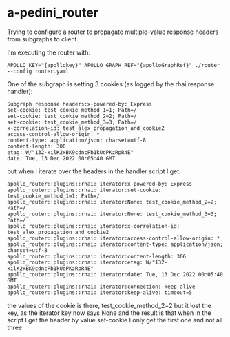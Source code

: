 # a-pedini_router

Trying to configure a router to propagate multiple-value response headers from subgraphs to client.

I'm executing the router with:
```
APOLLO_KEY="{apollokey}" APOLLO_GRAPH_REF="{apolloGraphRef}" ./router --config router.yaml
```

One of the subgraph is setting 3 cookies (as logged by the rhai response handler): 
```
Subgraph response headers:x-powered-by: Express
set-cookie: test_cookie_method_1=1; Path=/
set-cookie: test_cookie_method_2=2; Path=/
set-cookie: test_cookie_method_3=3; Path=/
x-correlation-id: test_alex_propagation_and_cookie2
access-control-allow-origin: *
content-type: application/json; charset=utf-8
content-length: 306
etag: W/"132-xilK2xBK9cdncPb1kUdPKzRpR4E"
date: Tue, 13 Dec 2022 00:05:40 GMT
```

but when I iterate over the headers in the handler script I get:
```
apollo_router::plugins::rhai: iterator:x-powered-by: Express
apollo_router::plugins::rhai: iterator:set-cookie: test_cookie_method_1=1; Path=/
apollo_router::plugins::rhai: iterator:None: test_cookie_method_2=2; Path=/
apollo_router::plugins::rhai: iterator:None: test_cookie_method_3=3; Path=/
apollo_router::plugins::rhai: iterator:x-correlation-id: test_alex_propagation_and_cookie2
apollo_router::plugins::rhai: iterator:access-control-allow-origin: *
apollo_router::plugins::rhai: iterator:content-type: application/json; charset=utf-8
apollo_router::plugins::rhai: iterator:content-length: 306
apollo_router::plugins::rhai: iterator:etag: W/"132-xilK2xBK9cdncPb1kUdPKzRpR4E"
apollo_router::plugins::rhai: iterator:date: Tue, 13 Dec 2022 00:05:40 GMT
apollo_router::plugins::rhai: iterator:connection: keep-alive
apollo_router::plugins::rhai: iterator:keep-alive: timeout=5
```
the values of the cookie is there, test_cookie_method_2=2 but it lost the key, as the iterator key now says None and 
the result is that when in the script I get the header by value set-cookie I only get the first one and not all three

